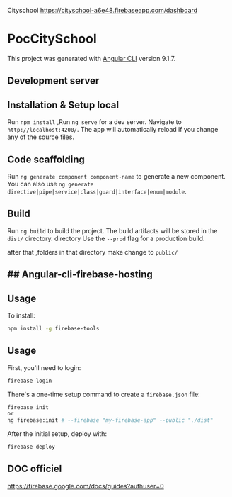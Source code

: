 
Cityschool 
https://cityschool-a6e48.firebaseapp.com/dashboard
 


# PocCitySchool

This project was generated with [Angular CLI](https://github.com/angular/angular-cli) version 9.1.7.

## Development server

## Installation & Setup  local
Run `npm install` ,Run `ng serve` for a dev server. Navigate to `http://localhost:4200/`. The app will automatically reload if you change any of the source files.

## Code scaffolding

Run `ng generate component component-name` to generate a new component. You can also use `ng generate directive|pipe|service|class|guard|interface|enum|module`.

## Build

Run `ng build` to build the project. The build artifacts will be stored in the `dist/` directory. directory Use the `--prod` flag for a production build.

after that ,folders in that directory make change to `public/`
 
 ##   ##  Angular-cli-firebase-hosting
 ## Usage
To install:

```sh
npm install -g firebase-tools
```

## Usage

First, you'll need to login:

```sh
firebase login
```

There's a one-time setup command to create a `firebase.json` file:

```sh
firebase init
or
ng firebase:init # --firebase "my-firebase-app" --public "./dist"
```

After the initial setup, deploy with:

```sh
firebase deploy

```
 
## DOC officiel
 https://firebase.google.com/docs/guides?authuser=0

 
